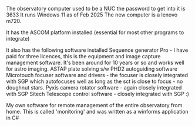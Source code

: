 
The observatory computer used to be a NUC the password to get into it is 3633
It runs Windows 11 as of Feb 2025 The new computer is a lenovo m720.

It has the ASCOM platform installed (essential for most other programs to integrate)

It also has the following software installed
Sequence generator Pro - I have paid for three licences, this is the equipment and image capture management software. It's been around for 10 years or so and works well for astro imaging.
ASTAP plate solving s/w
PHD2 autoguiding software
Microtouch focuser software and drivers - the focuser is closely integrated with SGP  which autofocuses well as long as the sct is close to focus - no doughnut stars.
Pyxis camera rotator software - again closely integrated with SGP
Sitech Telescope control software - closely integrated with SGP  :)

My own software for remote management of the entire observatory from home. This is called 'monitoring' and was written as a winforms application in C#